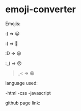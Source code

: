 # emoji-converter
Emojis:

:) => 😀

:( => 🙁

:D => 😃

:_( => 😢

>_< => 😆

language used:

-html
-css
-javascript

github page link:

